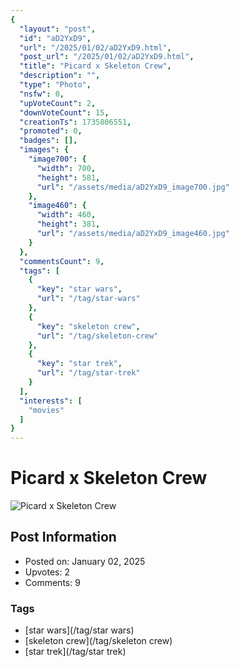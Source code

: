 ```yaml
---
{
  "layout": "post",
  "id": "aD2YxD9",
  "url": "/2025/01/02/aD2YxD9.html",
  "post_url": "/2025/01/02/aD2YxD9.html",
  "title": "Picard x Skeleton Crew",
  "description": "",
  "type": "Photo",
  "nsfw": 0,
  "upVoteCount": 2,
  "downVoteCount": 15,
  "creationTs": 1735806551,
  "promoted": 0,
  "badges": [],
  "images": {
    "image700": {
      "width": 700,
      "height": 581,
      "url": "/assets/media/aD2YxD9_image700.jpg"
    },
    "image460": {
      "width": 460,
      "height": 381,
      "url": "/assets/media/aD2YxD9_image460.jpg"
    }
  },
  "commentsCount": 9,
  "tags": [
    {
      "key": "star wars",
      "url": "/tag/star-wars"
    },
    {
      "key": "skeleton crew",
      "url": "/tag/skeleton-crew"
    },
    {
      "key": "star trek",
      "url": "/tag/star-trek"
    }
  ],
  "interests": [
    "movies"
  ]
}
---
```


# Picard x Skeleton Crew

![Picard x Skeleton Crew](/assets/media/aD2YxD9_image700.jpg)

## Post Information

- Posted on: January 02, 2025
- Upvotes: 2
- Comments: 9

### Tags

- [star wars](/tag/star wars)
- [skeleton crew](/tag/skeleton crew)
- [star trek](/tag/star trek)
